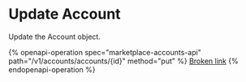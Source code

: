 # Update Account

Update the Account object.

{% openapi-operation spec="marketplace-accounts-api" path="/v1/accounts/accounts/{id}" method="put" %}
[Broken link](broken-reference)
{% endopenapi-operation %}

